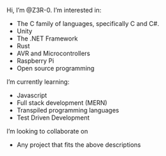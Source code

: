 Hi, I’m @Z3R-0.
I’m interested in:
* The C family of languages, specifically C and C#.
* Unity
* The .NET Framework
* Rust
* AVR and Microcontrollers
* Raspberry Pi
* Open source programming

I’m currently learning:
* Javascript
* Full stack development (MERN)
* Transpiled programming languages
* Test Driven Development

I’m looking to collaborate on
* Any project that fits the above descriptions

<!---
Z3R-0/Z3R-0 is a ✨ special ✨ repository because its `README.md` (this file) appears on your GitHub profile.
You can click the Preview link to take a look at your changes.
--->

